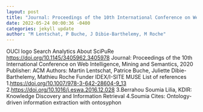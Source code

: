 ```yaml
--- 
layout: post 
title: "Journal: Proceedings of the 10th International Conference on Web Intelligence, Mining and Semantics, 2020" 
date: 2022-05-24 00:00:36 -0400 
categories: jekyll update 
author: "M Lentschat, P Buche, J Dibie-Barthelemy, M Roche" 
--- 
```

OUCI logo Search Analytics About SciPuRe https://doi.org/10.1145/3405962.3405978 Journal: Proceedings of the 10th International Conference on Web Intelligence, Mining and Semantics, 2020 Publisher: ACM Authors: Martin Lentschat, Patrice Buche, Juliette Dibie-Barthelemy, Mathieu Roche Funder IDEX/I-SITE MUSE List of references 1.https://doi.org/10.1007/978-3-642-28604-9_13 2.https://doi.org/10.1016/j.eswa.2016.12.028 3.Berrahou Soumia Lilia, KDIR: Knowledge Discovery and Information Retrieval 4.Soumia Cites: Ontology-driven information extraction with ontosyphon